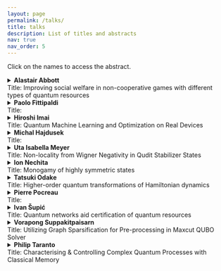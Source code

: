 ```yaml
---
layout: page
permalink: /talks/
title: talks
description: List of titles and abstracts
nav: true
nav_order: 5
---
```


Click on the names to access the abstract.


<details>
<summary><b> Alastair Abbott</b>  <br>Title: Improving social welfare in non-cooperative games with different types of quantum resources</summary>
<br>
Abstract: We investigate what quantum advantages can be obtained in multipartite non-cooperative games by studying how different types of quantum resources can lead to new Nash equilibria and improve social welfare -- a measure of the quality of an equilibrium. Two different quantum settings are analysed: a first, in which players are given direct access to an entangled quantum state, and a second, which we introduce here, in which they are only given classical advice obtained from quantum devices. For a given game G, these two settings give rise to different equilibria characterised by the sets of equilibrium correlations Qcorr(G) and Q(G), respectively. We show that Q(G)⊆Qcorr(G), and by exploiting the self-testing property of some correlations, that the inclusion is strict for some games G. We make use of SDP optimisation techniques to study how these quantum resources can improve social welfare, obtaining upper and lower bounds on the social welfare reachable in each setting. We investigate, for several games, how the social welfare depends on the bias of the game and improve upon a separation that was previously obtained using pseudo-telepathic solutions.<br><br>
arXiv link: <a href="https://arxiv.org/abs/2211.01687">https://arxiv.org/abs/2211.01687</a> 
</details>

<details>
<summary><b> Paolo Fittipaldi</b>  <br>Title: </summary>
<br>
Abstract: 
</details>


<details>
<summary><b> Hiroshi Imai</b>  <br>Title: Quantum Machine Learning and Optimization on Real Devices </summary>
<br>
Abstract: 
</details>


<details>
<summary><b> Michal Hajdusek</b>  <br>Title: </summary>
<br>
Abstract: 
</details>


<details>
<summary><b> Uta Isabella Meyer</b>  <br>Title: Non-locality from Wigner Negativity in Qudit Stabilizer States </summary>
<br>
Abstract: 
</details>


<details>
<summary> <b>Ion Nechita</b> <br> Title: Monogamy of highly symmetric states </summary>
<br>
Abstract: We study the question of how highly entangled two particles can be when also entangled in a similar way with other particles on the complete graph Kn for the case of Werner, isotropic and Brauer states. We formalize our question as a semidefinite program and then solve this optimization problem analytically, using tools from representation theory. In particular, we determine the exact maximum values p of the projection to the maximally entangled state and antisymmetric Werner state possible, solving long-standing open problems. This is joint work with Rene Allerstorfer, Matthias Christandl, Dmitry Grinko, Maris Ozols, Denis Rochette, and Philip Verduyn Lunel.<br><br>
arXiv link: <a href="https://arxiv.org/abs/2309.16655">https://arxiv.org/abs/2309.16655</a>
</details>

<details>
<summary><b> Tatsuki Odake</b>  <br>Title: Higher-order quantum transformations of Hamiltonian dynamics </summary>
<br>
Abstract: 
We present a quantum algorithm to achieve higher-order transformations of Hamiltonian dynamics. Namely, the algorithm takes as input a finite number of queries to a black-box seed Hamiltonian dynamics to simulate a desired Hamiltonian. Our algorithm efficiently simulates linear transformations of any seed Hamiltonian with a bounded energy range consisting of a polynomial number of terms in system size, making use of only controlled-Pauli gates and time-correlated randomness. This algorithm is an instance of quantum functional programming, where the desired function is specified as a concatenation of higher-order quantum transformations. By way of example, we demonstrate the simulation of negative time-evolution and perform a Hamiltonian learning task.<br><br>
arXiv link: <a href="https://arxiv.org/abs/2303.09788">https://arxiv.org/abs/2303.09788</a>
</details>

<details>
<summary><b> Pierre Pocreau</b>  <br>Title: </summary>
<br>
Abstract: 
<br><br>
</details>

<details>
<summary> <b>Ivan Šupić</b> <br> Title: Quantum networks aid certification of quantum resources </summary>
<br>
Abstract: In this talk I will explain how quantum network architecture together with self-testing techniques can aid certification of various quantum resources. In particular, I will discuss device-independent protocols for universal entanglement certification, a self-testing result that can be applied to all pure entangled quantum states, and network-device-independent certification of causal nonseparability.
</details>

<details>
<summary> <b>Vorapong Suppakitpaisarn</b> <br> Title: Utilizing Graph Sparsification for Pre-processing in Maxcut QUBO Solver </summary>
<br>
Abstract: We suggest employing graph sparsification as a pre-processing step for maxcut programs using the QUBO solver. Quantum(-inspired) algorithms are recognized for their potential efficiency in handling quadratic unconstrained binary optimization (QUBO). Given that maxcut is an NP-hard problem and can be readily expressed using QUBO, it stands out as an exemplary case to demonstrate the effectiveness of quantum(-inspired) QUBO approaches. Here, the non-zero count in the QUBO matrix corresponds to the graph's edge count. Given that many quantum(-inspired) solvers operate through cloud services, transmitting data for dense graphs can be costly. By introducing the graph sparsification method, we aim to mitigate these communication costs. Experimental results on classical, quantum-inspired, and quantum solvers indicate that this approach substantially reduces communication overheads and yields an objective value close to the optimal solution.
</details>

<details>
<summary> <b> Philip Taranto</b>  <br> Title: Characterising & Controlling Complex Quantum Processes with Classical Memory </summary>
<br>
Abstract: Memory is the fundamental form of temporal complexity: when present but uncontrollable, it manifests as non-Markovian noise; conversely, if controllable, memory can be a powerful resource for information processing. Most prominently, memory can be controlled to reliably prepare states, simulate non-Markovian phenomena, enhance information processing, and control circuit architectures; such primitives are routinely used in classical computers to improve performance. Memory effects arise from/are transmitted via interactions between a system and its environment; as such, they appear ubiquitously across natural and engineered processes and can be either classical or quantum. While quantum correlations in time constitute a promising resource for future technologies, control over quantum memory might be out of reach (beyond laboratory settings) in the near future since it requires delicate experimental setups. From a practical standpoint, manipulating quantum processes with classical memory seems more manageable and promises more near-term applicability: they are more powerful than their memoryless counterparts, yet at the same time can be controlled over significant timeframes without being spoiled by decoherence. However, despite practical and foundational value, the distinction between quantum and classical memory remains unexplored, and consequently so too does the usefulness of classical memory in quantum processes.<br> <br> 

We first analyse various physically motivated candidates regarding a suitable definition for classical memory that lead to remarkably distinct phenomena. In the simplest scenario—the two-time setting—quantum processes with classical memory coincide with convex mixtures of memoryless processes and are thus straightforward to analyse. However, as we demonstrate, this is no longer true in the multi-time setting: here, (classical) memory effects display a more intricate structure. Subsequently, we systematically characterise the hierarchy of multi-time memory effects in quantum mechanics, many levels of which collapse in the two-time setting, making our results genuinely multi-time phenomena. Our analysis highlights that the multi-time scenario permits fundamentally different temporal correlations, even when only classical memory is considered. Since noise in quantum devices—and thus the observed memory effects—will predominantly be classical in the near future, our results provide a framework upon which reliable quantum devices can be built. The concepts explored, and results presented here should have immediate impact on various fields of quantum science, including quantum information theory, optimal control, open quantum systems, and quantum foundations, to name but a few. <br><br>
arXiv link: <a href="https://arxiv.org/abs/2307.11905">https://arxiv.org/abs/2307.11905</a>
</details>

